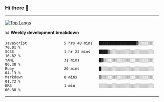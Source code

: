### Hi there 👋

-------
[![Top Langs](https://github-readme-stats.vercel.app/api/top-langs/?username=ashish-r)](https://github.com/anuraghazra/github-readme-stats)

📊 **Weekly development breakdown**
<!--START_SECTION:waka-->

```text
JavaScript                 5 hrs 48 mins   █████████████████▓░░░░░░░   70.01 %
SCSS                       1 hr 23 mins    ████▒░░░░░░░░░░░░░░░░░░░░   16.82 %
YAML                       31 mins         █▓░░░░░░░░░░░░░░░░░░░░░░░   06.38 %
Ruby                       20 mins         █░░░░░░░░░░░░░░░░░░░░░░░░   04.13 %
Markdown                   8 mins          ▒░░░░░░░░░░░░░░░░░░░░░░░░   01.72 %
ERB                        1 min           ░░░░░░░░░░░░░░░░░░░░░░░░░   00.38 %
```

<!--END_SECTION:waka-->
-------

<!--
**ashish-r/ashish-r** is a ✨ _special_ ✨ repository because its `README.md` (this file) appears on your GitHub profile.

Here are some ideas to get you started:

- 🔭 I’m currently working on ...
- 🌱 I’m currently learning ...
- 👯 I’m looking to collaborate on ...
- 🤔 I’m looking for help with ...
- 💬 Ask me about ...
- 📫 How to reach me: ...
- 😄 Pronouns: ...
- ⚡ Fun fact: ...
-->
